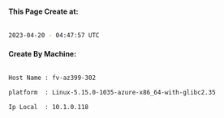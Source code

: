 
   
#### This Page Create at:

```bash

2023-04-20 - 04:47:57 UTC

```

#### Create By Machine:

```bash

Host Name : fv-az399-302

platform  : Linux-5.15.0-1035-azure-x86_64-with-glibc2.35

Ip Local  : 10.1.0.118

```

